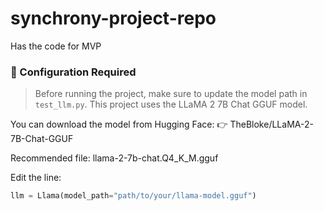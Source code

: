 # synchrony-project-repo
Has the code for MVP


### 🔧 Configuration Required
> Before running the project, make sure to update the model path in `test_llm.py`.
This project uses the LLaMA 2 7B Chat GGUF model.

You can download the model from Hugging Face:
👉 TheBloke/LLaMA-2-7B-Chat-GGUF

Recommended file:
llama-2-7b-chat.Q4_K_M.gguf

Edit the line:

```python
llm = Llama(model_path="path/to/your/llama-model.gguf")
